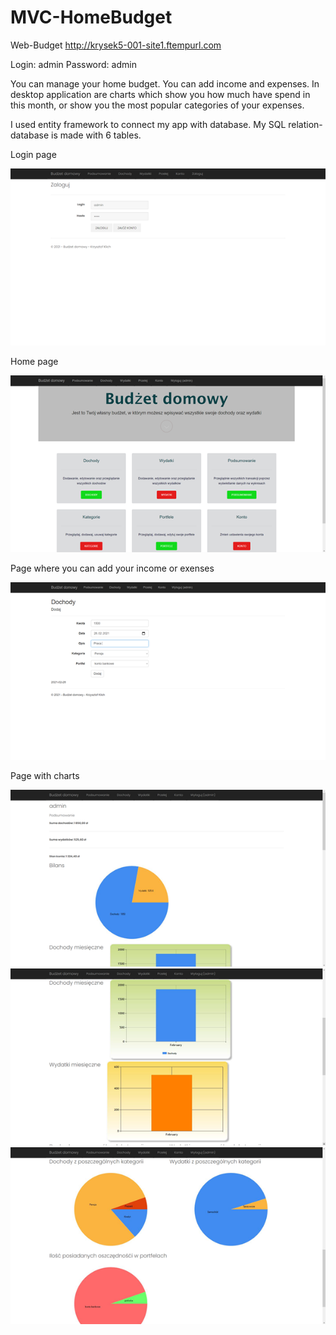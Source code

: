 # MVC-HomeBudget
Web-Budget     http://krysek5-001-site1.ftempurl.com

Login: admin
Password: admin

You can manage your home budget. You can add income and expenses. In desktop application are charts which show you how much have spend in this month, or show you the most popular categories of your expenses. 

I used entity framework to connect my app with database. My SQL relation-database is made with 6 tables. 

Login page

![Login page](https://github.com/kkklich/MVC-HomeBudget/blob/master/ScreenShot/Log_page.png)

Home page

![alt text](https://github.com/kkklich/MVC-HomeBudget/blob/master/ScreenShot/Home_page.png)

Page where you can add your income or exenses

![alt text](https://github.com/kkklich/MVC-HomeBudget/blob/master/ScreenShot/Income_page.png)

Page with charts

![alt text](https://github.com/kkklich/MVC-HomeBudget/blob/master/ScreenShot/chart_page.png)
![alt text](https://github.com/kkklich/MVC-HomeBudget/blob/master/ScreenShot/chart2_page.png)
![alt text](https://github.com/kkklich/MVC-HomeBudget/blob/master/ScreenShot/chart3_page.png)




